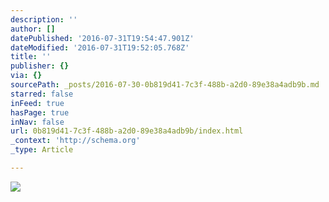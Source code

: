 ```yaml
---
description: ''
author: []
datePublished: '2016-07-31T19:54:47.901Z'
dateModified: '2016-07-31T19:52:05.768Z'
title: ''
publisher: {}
via: {}
sourcePath: _posts/2016-07-30-0b819d41-7c3f-488b-a2d0-89e38a4adb9b.md
starred: false
inFeed: true
hasPage: true
inNav: false
url: 0b819d41-7c3f-488b-a2d0-89e38a4adb9b/index.html
_context: 'http://schema.org'
_type: Article

---
```

![](https://the-grid-user-content.s3-us-west-2.amazonaws.com/e4b8b4ea-e784-4ffe-a153-df0f1dfbed5e.png)